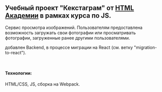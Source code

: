 ## Учебный проект "Кекстаграм" от [HTML Академии](https://htmlacademy.ru/intensive/javascript) в рамках курса по JS.

Cервис просмотра изображений. Пользователям предоставлена возможность загружать свои фотографии или просматривать фотографии, загруженные ранее другими пользователями.

добавлен Backend, в процессе миграции на React (см. ветку "migration-to-react").
&nbsp;

&nbsp;

#### Технологии:

HTML/CSS, JS, сборка на Webpack.

